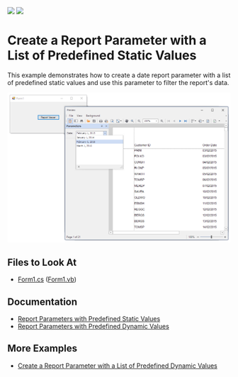 <!-- default badges list -->
[![](https://img.shields.io/badge/Open_in_DevExpress_Support_Center-FF7200?style=flat-square&logo=DevExpress&logoColor=white)](https://supportcenter.devexpress.com/ticket/details/T355030)
[![](https://img.shields.io/badge/📖_How_to_use_DevExpress_Examples-e9f6fc?style=flat-square)](https://docs.devexpress.com/GeneralInformation/403183)
<!-- default badges end -->
# Create a Report Parameter with a List of Predefined Static Values

This example demonstrates how to create a date report parameter with a list of predefined static values and use this parameter to filter the report's data.

![Report Parameter with a List of Predefined Static Values](Images/screenshot.png) 

## Files to Look At

- [Form1.cs](CS/Form1.cs) ([Form1.vb](VB/Form1.vb))

## Documentation

- [Report Parameters with Predefined Static Values](https://docs.devexpress.com/XtraReports/401661/detailed-guide-to-devexpress-reporting/use-report-parameters/report-parameters-with-predefined-static-values?v=22.1)
- [Report Parameters with Predefined Dynamic Values](https://docs.devexpress.com/XtraReports/401662/detailed-guide-to-devexpress-reporting/use-report-parameters/report-parameters-with-predefined-dynamic-values?v=22.1)

## More Examples

- [Create a Report Parameter with a List of Predefined Dynamic Values](https://github.com/DevExpress-Examples/Reporting_how-to-assign-multiple-values-to-a-report-parameter-from-a-connected-data-source-t236094)



